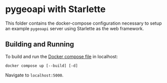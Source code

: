 # pygeoapi with Starlette

This folder contains the docker-compose configuration necessary to setup an example
`pygeoapi` server using Starlette as the web framework.

## Building and Running

To build and run the [Docker compose file](docker-compose.yml) in localhost:

```
docker compose up [--build] [-d]
```

Navigate to `localhost:5000`.
